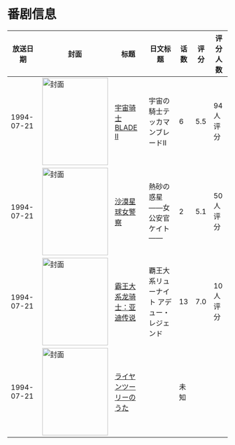 # 番剧信息

|放送日期|封面|标题|日文标题|话数|评分|评分人数|
|---|---|---|---|---|---|---|
|1994-07-21|<img src="//lain.bgm.tv/pic/cover/c/f1/c1/37254_4K5ot.jpg" alt="封面" style="width:150px;height:200px;object-fit:cover;">|[宇宙骑士BLADE II](https://bangumi.tv/subject/37254)|宇宙の騎士テッカマンブレードII|6|5.5|94人评分|
|1994-07-21|<img src="/img/no_icon_subject.png" alt="封面" style="width:150px;height:200px;object-fit:cover;">|[沙漠星球女警察](https://bangumi.tv/subject/79927)|熱砂の惑星 ——女公安官ケイト——|2|5.1|50人评分|
|1994-07-21|<img src="//lain.bgm.tv/pic/cover/c/0c/2b/215023_g5s8P.jpg" alt="封面" style="width:150px;height:200px;object-fit:cover;">|[霸王大系龙骑士：亚迪传说](https://bangumi.tv/subject/215023)|覇王大系リューナイト アデュー・レジェンド|13|7.0|10人评分|
|1994-07-21|<img src="//lain.bgm.tv/pic/cover/c/b1/e7/476893_wOiuO.jpg" alt="封面" style="width:150px;height:200px;object-fit:cover;">|[ライヤンツーリーのうた](https://bangumi.tv/subject/476893)||未知|||
